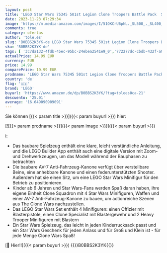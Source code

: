 ```yaml
---
layout: post
title: 'LEGO Star Wars 75345 501st Legion Clone Troopers Battle Pack  Spielzeug mit Kanone'
date: 2023-11-23 07:29:34
image: 'https://m.media-amazon.com/images/I/51OKCrU6phL._SL500_._SL400_.jpg'
comments: true
category: ofertas
author: 'tole.es'
slug: 'B0BBS2K3YK-de LEGO Star Wars 75345 501st Legion Clone Troopers Battle...'
sku: 'B0BBS2K3YK-de'
tags: [ '3c7da132-4fdb-45ec-95bc-24ebea2541e9_0','772277dc-cbdb-432f-a915-25a321e9ed8c_0','772277dc-cbdb-432f-a915-25a321e9ed8c_3901','772277dc-cbdb-432f-a915-25a321e9ed8c_4401','Arborist Merchandising Root','Bauspielzeug & Konstruktionsspielzeug','Bauspielzeugsets','Custom Stores','LEGO','Lego Star Wars','Selektion1','Self Service','Special Features Stores','Spiele, Spielzeug und Sammlerstücke für große Kinder','Spielzeug','Xmas23 Most wanted Toys','lego','🇩🇪', ]
actualPrice: 14.99 EUR
currency: EUR
price: 14.99
comparePrice: 19.99 EUR
prodname: 'LEGO Star Wars 75345 501st Legion Clone Troopers Battle Pack  Spielzeug mit Kanone'
country: 'de'
flag: '🇩🇪'
brand: 'LEGO'
buyurl: 'https://www.amazon.de/dp/B0BBS2K3YK/?tag=tolees0ca-21'
descuento: '25.01'
average: '16.649090909091'
---
```


Sie können [{{< param title >}}]({{< param buyurl >}}) hier:

[![{{< param prodname >}}]({{< param image >}})]({{< param buyurl >}})

ℹ️:

- Das baubare Spielzeug enthält eine klare, leicht verständliche Anleitung, und die LEGO Builder App enthält auch eine digitale Version mit Zoom- und Drehwerkzeugen, um das Modell während der Bauphasen zu betrachten
- Die baubare AV-7 Anti-Fahrzeug-Kanone verfügt über verstellbare Beine, eine anhebbare Kanone und einen federunterstützten Shooter. Außerdem hat sie einen Sitz, um eine LEGO Star Wars Minifigur für den Betrieb zu positionieren.
- Kinder ab 6 Jahren und Star Wars-Fans werden Spaß daran haben, ihre eigene Einheit Clone Squadron mit 4 Star Wars Minifiguren, Waffen und einer AV-7 Anti-Fahrzeug-Kanone zu bauen, um actionreiche Szenen aus The Clone Wars nachzustellen.
- Das LEGO Star Wars Set enthält 4 Minifiguren: einen Offizier mit Blasterpistole, einen Clone Specialist mit Blastergewehr und 2 Heavy Trooper Minifiguren mit Blastern
- Ein Star Wars Spielzeug, das leicht in jeden Kinderrucksack passt und ein Star Wars Geschenk für jeden Anlass und für Groß und Klein ist - für jede Menge Clone Wars Spaß!

[🛒 Hier!!]({{< param buyurl >}})
{{<world>}}B0BBS2K3YK{{</world>}}
